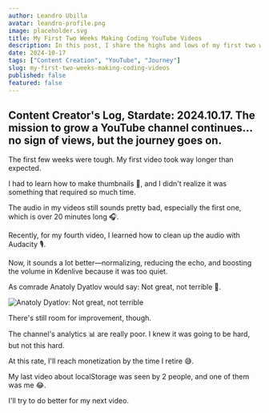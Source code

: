 ```yaml
---
author: Leandro Ubilla
avatar: leandro-profile.png
image: placeholder.svg
title: My First Two Weeks Making Coding YouTube Videos
description: In this post, I share the highs and lows of my first two weeks as a YouTube content creator. From struggling with thumbnails to improving audio quality 🎬
date: 2024-10-17
tags: ["Content Creation", "YouTube", "Journey"]
slug: my-first-two-weeks-making-coding-videos
published: false
featured: false
---
```


## Content Creator's Log, Stardate: 2024.10.17. The mission to grow a YouTube channel continues... no sign of views, but the journey goes on.

The first few weeks were tough. My first video took way longer than expected. 

I had to learn how to make thumbnails 🎨, and I didn&apos;t realize it was something that required so much time. 

The audio in my videos still sounds pretty bad, especially the first one, which is over 20 minutes long 🎧. 

Recently, for my fourth video, I learned how to clean up the audio with Audacity 🎙️. 

Now, it sounds a lot better—normalizing, reducing the echo, and boosting the volume in Kdenlive because it was too quiet. 

As comrade Anatoly Dyatlov would say: Not great, not terrible 💬.

![Anatoly Dyatlov: Not great, not terrible](/blog/04/dyatlov.jpg)

There&apos;s still room for improvement, though.

The channel&apos;s analytics 📊 are really poor. I knew it was going to be hard, but not this hard. 

At this rate, I&apos;ll reach monetization by the time I retire 😅.

My last video about localStorage was seen by 2 people, and one of them was me 😂. 

I&apos;ll try to do better for my next video.

